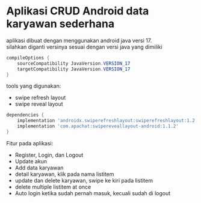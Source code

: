 # Aplikasi CRUD Android data karyawan sederhana
aplikasi dibuat dengan menggunakan android java versi 17.\
silahkan diganti versinya sesuai dengan versi java yang dimiliki
```java
compileOptions {
    sourceCompatibility JavaVersion.VERSION_17
    targetCompatibility JavaVersion.VERSION_17
}
```
tools yang digunakan:
- swipe refresh layout
- swipe reveal layout
```groovy
dependencies {
    implementation 'androidx.swiperefreshlayout:swiperefreshlayout:1.2.0-alpha01'
    implementation 'com.apachat:swipereveallayout-android:1.1.2'
}
```

Fitur pada aplikasi:

- Register, Login, dan Logout
- Update akun
- Add data karyawan
- detail karyawan, klik pada nama listitem
- update dan delete karyawan, swipe ke kiri pada listitem
- delete multiple listitem at once
- Auto login ketika sudah pernah masuk, kecuali sudah di logout